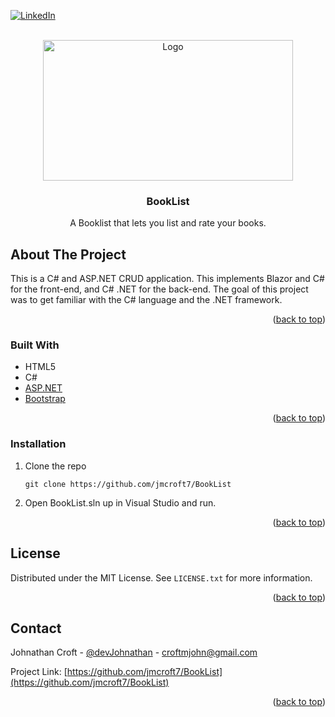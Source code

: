 <div id="top"></div>


<!-- PROJECT SHIELDS -->
[![LinkedIn][linkedin-shield]][linkedin-url]

<!-- PROJECT LOGO -->
<br />

<div align="center">
  <a href="https://github.com/jmcroft7/portfolio">
    <img src="./images/logo.PNG" alt="Logo" width="400" height="225">
  </a>
 </div>
 
<h3 align="center">BookList</h3>

<p align="center">
    A Booklist that lets you list and rate your books.
</p>

<!-- ABOUT THE PROJECT -->

## About The Project

<p> This is a C# and ASP.NET CRUD application. This implements Blazor and C# for the front-end, and C# .NET for the back-end. The goal of this project was to get familiar with the C# language and the .NET framework.
</p>


<p align="right">(<a href="#top">back to top</a>)</p>

### Built With

- HTML5
- C#
- [ASP.NET](https://dotnet.microsoft.com/apps/aspnet)
- [Bootstrap](https://getbootstrap.com/)

<p align="right">(<a href="#top">back to top</a>)</p>

### Installation

1. Clone the repo
   ```
   git clone https://github.com/jmcroft7/BookList
   ```
2. Open BookList.sln up in Visual Studio and run.

<p align="right">(<a href="#top">back to top</a>)</p>

<!-- LICENSE -->

## License

Distributed under the MIT License. See `LICENSE.txt` for more information.

<p align="right">(<a href="#top">back to top</a>)</p>

<!-- CONTACT -->

## Contact

Johnathan Croft - [@devJohnathan](https://twitter.com/devJohnathan) - croftmjohn@gmail.com

Project Link: [https://github.com/jmcroft7/BookList](https://github.com/jmcroft7/BookList)

<p align="right">(<a href="#top">back to top</a>)</p>

<!-- MARKDOWN LINKS & IMAGES -->

[linkedin-shield]: https://img.shields.io/badge/-LinkedIn-black.svg?style=for-the-badge&logo=linkedin&colorB=555
[linkedin-url]: https://www.linkedin.com/in/devjohnathan/
